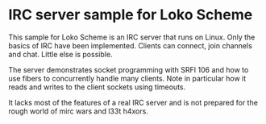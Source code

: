 <!--
SPDX-FileCopyrightText: 2022 G. Weinholt

SPDX-License-Identifier: EUPL-1.2+
-->

# IRC server sample for Loko Scheme

This sample for Loko Scheme is an IRC server that runs on Linux. Only
the basics of IRC have been implemented. Clients can connect, join
channels and chat. Little else is possible.

The server demonstrates socket programming with SRFI 106 and how to
use fibers to concurrently handle many clients. Note in particular how
it reads and writes to the client sockets using timeouts.

It lacks most of the features of a real IRC server and is not prepared
for the rough world of mirc wars and l33t h4xors.
